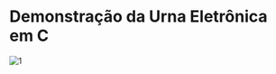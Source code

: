 # Demonstração da Urna Eletrônica em C

![1](https://user-images.githubusercontent.com/54927022/167043463-a59b8acc-574e-473d-97ad-88ba18a2e238.gif)
